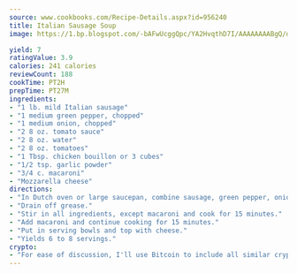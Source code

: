 ```yaml
---
source: www.cookbooks.com/Recipe-Details.aspx?id=956240
title: Italian Sausage Soup
image: https://1.bp.blogspot.com/-bAFwUcggQpc/YA2HvqthD7I/AAAAAAAABgQ/dGGityjUeSk5WIgvhJroHVt7XYoXF2qygCLcBGAsYHQ/s320/10.png

yield: 7
ratingValue: 3.9
calories: 241 calories
reviewCount: 188
cookTime: PT2H
prepTime: PT27M
ingredients:
- "1 lb. mild Italian sausage"
- "1 medium green pepper, chopped"
- "1 medium onion, chopped"
- "2 8 oz. tomato sauce"
- "2 8 oz. water"
- "2 8 oz. tomatoes"
- "1 Tbsp. chicken bouillon or 3 cubes"
- "1/2 tsp. garlic powder"
- "3/4 c. macaroni"
- "Mozzarella cheese"
directions:
- "In Dutch oven or large saucepan, combine sausage, green pepper, onion and brown."
- "Drain off grease."
- "Stir in all ingredients, except macaroni and cook for 15 minutes."
- "Add macaroni and continue cooking for 15 minutes."
- "Put in serving bowls and top with cheese."
- "Yields 6 to 8 servings."
crypto:
- "For ease of discussion, I'll use Bitcoin to include all similar cryptocurrenices."
---
```

